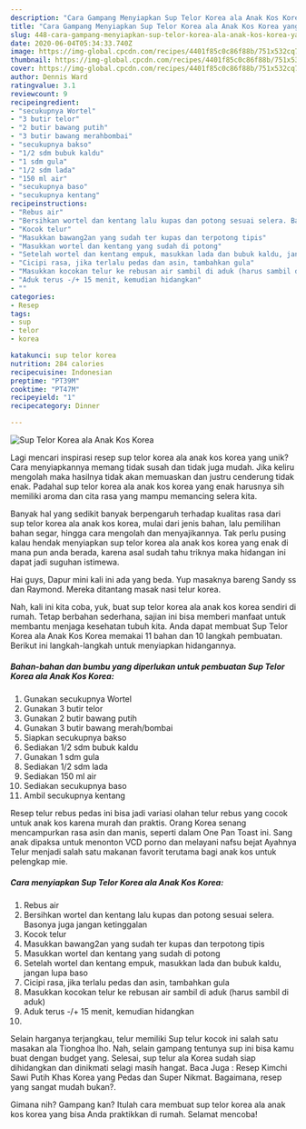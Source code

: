 ```yaml
---
description: "Cara Gampang Menyiapkan Sup Telor Korea ala Anak Kos Korea yang Bikin Ngiler"
title: "Cara Gampang Menyiapkan Sup Telor Korea ala Anak Kos Korea yang Bikin Ngiler"
slug: 448-cara-gampang-menyiapkan-sup-telor-korea-ala-anak-kos-korea-yang-bikin-ngiler
date: 2020-06-04T05:34:33.740Z
image: https://img-global.cpcdn.com/recipes/4401f85c0c86f88b/751x532cq70/sup-telor-korea-ala-anak-kos-korea-foto-resep-utama.jpg
thumbnail: https://img-global.cpcdn.com/recipes/4401f85c0c86f88b/751x532cq70/sup-telor-korea-ala-anak-kos-korea-foto-resep-utama.jpg
cover: https://img-global.cpcdn.com/recipes/4401f85c0c86f88b/751x532cq70/sup-telor-korea-ala-anak-kos-korea-foto-resep-utama.jpg
author: Dennis Ward
ratingvalue: 3.1
reviewcount: 9
recipeingredient:
- "secukupnya Wortel"
- "3 butir telor"
- "2 butir bawang putih"
- "3 butir bawang merahbombai"
- "secukupnya bakso"
- "1/2 sdm bubuk kaldu"
- "1 sdm gula"
- "1/2 sdm lada"
- "150 ml air"
- "secukupnya baso"
- "secukupnya kentang"
recipeinstructions:
- "Rebus air"
- "Bersihkan wortel dan kentang lalu kupas dan potong sesuai selera. Basonya juga jangan ketinggalan"
- "Kocok telur"
- "Masukkan bawang2an yang sudah ter kupas dan terpotong tipis"
- "Masukkan wortel dan kentang yang sudah di potong"
- "Setelah wortel dan kentang empuk, masukkan lada dan bubuk kaldu, jangan lupa baso"
- "Cicipi rasa, jika terlalu pedas dan asin, tambahkan gula"
- "Masukkan kocokan telur ke rebusan air sambil di aduk (harus sambil di aduk)"
- "Aduk terus -/+ 15 menit, kemudian hidangkan"
- ""
categories:
- Resep
tags:
- sup
- telor
- korea

katakunci: sup telor korea 
nutrition: 284 calories
recipecuisine: Indonesian
preptime: "PT39M"
cooktime: "PT47M"
recipeyield: "1"
recipecategory: Dinner

---
```



![Sup Telor Korea ala Anak Kos Korea](https://img-global.cpcdn.com/recipes/4401f85c0c86f88b/751x532cq70/sup-telor-korea-ala-anak-kos-korea-foto-resep-utama.jpg)

Lagi mencari inspirasi resep sup telor korea ala anak kos korea yang unik? Cara menyiapkannya memang tidak susah dan tidak juga mudah. Jika keliru mengolah maka hasilnya tidak akan memuaskan dan justru cenderung tidak enak. Padahal sup telor korea ala anak kos korea yang enak harusnya sih memiliki aroma dan cita rasa yang mampu memancing selera kita.

Banyak hal yang sedikit banyak berpengaruh terhadap kualitas rasa dari sup telor korea ala anak kos korea, mulai dari jenis bahan, lalu pemilihan bahan segar, hingga cara mengolah dan menyajikannya. Tak perlu pusing kalau hendak menyiapkan sup telor korea ala anak kos korea yang enak di mana pun anda berada, karena asal sudah tahu triknya maka hidangan ini dapat jadi suguhan istimewa.

Hai guys, Dapur mini kali ini ada yang beda. Yup masaknya bareng Sandy ss dan Raymond. Mereka ditantang masak nasi telur korea.


Nah, kali ini kita coba, yuk, buat sup telor korea ala anak kos korea sendiri di rumah. Tetap berbahan sederhana, sajian ini bisa memberi manfaat untuk membantu menjaga kesehatan tubuh kita. Anda dapat membuat Sup Telor Korea ala Anak Kos Korea memakai 11 bahan dan 10 langkah pembuatan. Berikut ini langkah-langkah untuk menyiapkan hidangannya.

<!--inarticleads1-->

##### Bahan-bahan dan bumbu yang diperlukan untuk pembuatan Sup Telor Korea ala Anak Kos Korea:

1. Gunakan secukupnya Wortel
1. Gunakan 3 butir telor
1. Gunakan 2 butir bawang putih
1. Gunakan 3 butir bawang merah/bombai
1. Siapkan secukupnya bakso
1. Sediakan 1/2 sdm bubuk kaldu
1. Gunakan 1 sdm gula
1. Sediakan 1/2 sdm lada
1. Sediakan 150 ml air
1. Sediakan secukupnya baso
1. Ambil secukupnya kentang


Resep telur rebus pedas ini bisa jadi variasi olahan telur rebus yang cocok untuk anak kos karena murah dan praktis. Orang Korea senang mencampurkan rasa asin dan manis, seperti dalam One Pan Toast ini. Sang anak dipaksa untuk menonton VCD porno dan melayani nafsu bejat Ayahnya Telur menjadi salah satu makanan favorit terutama bagi anak kos untuk pelengkap mie. 

<!--inarticleads2-->

##### Cara menyiapkan Sup Telor Korea ala Anak Kos Korea:

1. Rebus air
1. Bersihkan wortel dan kentang lalu kupas dan potong sesuai selera. Basonya juga jangan ketinggalan
1. Kocok telur
1. Masukkan bawang2an yang sudah ter kupas dan terpotong tipis
1. Masukkan wortel dan kentang yang sudah di potong
1. Setelah wortel dan kentang empuk, masukkan lada dan bubuk kaldu, jangan lupa baso
1. Cicipi rasa, jika terlalu pedas dan asin, tambahkan gula
1. Masukkan kocokan telur ke rebusan air sambil di aduk (harus sambil di aduk)
1. Aduk terus -/+ 15 menit, kemudian hidangkan
1. 


Selain harganya terjangkau, telur memiliki Sup telur kocok ini salah satu masakan ala Tionghoa lho. Nah, selain gampang tentunya sup ini bisa kamu buat dengan budget yang. Selesai, sup telur ala Korea sudah siap dihidangkan dan dinikmati selagi masih hangat. Baca Juga : Resep Kimchi Sawi Putih Khas Korea yang Pedas dan Super Nikmat. Bagaimana, resep yang sangat mudah bukan?. 

Gimana nih? Gampang kan? Itulah cara membuat sup telor korea ala anak kos korea yang bisa Anda praktikkan di rumah. Selamat mencoba!
